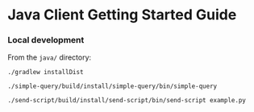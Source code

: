 # Java Client Getting Started Guide

### Local development

From the `java/` directory:

```
./gradlew installDist
```

```
./simple-query/build/install/simple-query/bin/simple-query
```

```
./send-script/build/install/send-script/bin/send-script example.py
```